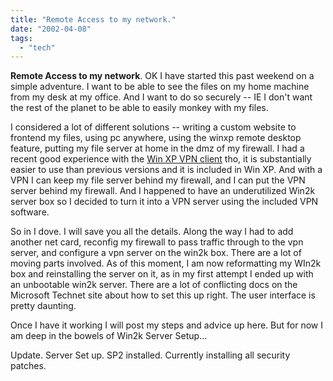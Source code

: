 ```yaml
---
title: "Remote Access to my network."
date: "2002-04-08"
tags: 
  - "tech"
---
```


**Remote Access to my network**. OK I have started this past weekend on a simple adventure. I want to be able to see the files on my home machine from my desk at my office. And I want to do so securely -- IE I don't want the rest of the planet to be able to easily monkey with my files.

I considered a lot of different solutions -- writing a custom website to frontend my files, using pc anywhere, using the winxp remote desktop feature, putting my file server at home in the dmz of my firewall. I had a recent good experience with the [Win XP VPN client](http://www.microsoft.com/windowsxp/pro/using/howto/gomobile/vpns.asp) tho, it is substantially easier to use than previous versions and it is included in Win XP. And with a VPN I can keep my file server behind my firewall, and I can put the VPN server behind my firewall. And I happened to have an underutilized Win2k server box so I decided to turn it into a VPN server using the included VPN software.

So in I dove. I will save you all the details. Along the way I had to add another net card, reconfig my firewall to pass traffic through to the vpn server, and configure a vpn server on the win2k box. There are a lot of moving parts involved. As of this moment, I am now reformatting my WIn2k box and reinstalling the server on it, as in my first attempt I ended up with an unbootable win2k server. There are a lot of conflicting docs on the Microsoft Technet site about how to set this up right. The user interface is pretty daunting.

Once I have it working I will post my steps and advice up here. But for now I am deep in the bowels of Win2k Server Setup...

Update. Server Set up. SP2 installed. Currently installing all security patches.
